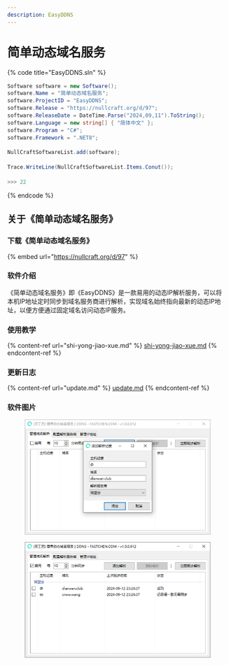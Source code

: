 ```yaml
---
description: EasyDDNS
---
```


# 简单动态域名服务

{% code title="EasyDDNS.sln" %}
```csharp
Software software = new Software();
software.Name = "简单动态域名服务";
software.ProjectID = "EasyDDNS";
software.Release = "https://nullcraft.org/d/97";
software.ReleaseDate = DateTime.Parse("2024,09,11").ToString();
software.Language = new string[] { "简体中文" };
software.Program = "C#";
software.Framework = ".NET8";

NullCraftSoftwareList.add(software);

Trace.WriteLine(NullCraftSoftwareList.Items.Conut());

>>> 22
```
{% endcode %}

## 关于《简单动态域名服务》 <a href="#guan-yu-mo-zu-jia-zai-qi-zhong-xin" id="guan-yu-mo-zu-jia-zai-qi-zhong-xin"></a>

### 下载《简单动态域名服务》 <a href="#xia-zai-mo-zu-jia-zai-qi-zhong-xin" id="xia-zai-mo-zu-jia-zai-qi-zhong-xin"></a>

{% embed url="https://nullcraft.org/d/97" %}

### 软件介绍 <a href="#jie-shao-yu-shi-yong" id="jie-shao-yu-shi-yong"></a>

《简单动态域名服务》即《EasyDDNS》是一款易用的动态IP解析服务，可以将本机IP地址定时同步到域名服务商进行解析，实现域名始终指向最新的动态IP地址，以便方便通过固定域名访问动态IP服务。

### 使用教学 <a href="#jie-shao-yu-shi-yong" id="jie-shao-yu-shi-yong"></a>

{% content-ref url="shi-yong-jiao-xue.md" %}
[shi-yong-jiao-xue.md](shi-yong-jiao-xue.md)
{% endcontent-ref %}

### 更新日志 <a href="#geng-xin-ri-zhi" id="geng-xin-ri-zhi"></a>

{% content-ref url="update.md" %}
[update.md](update.md)
{% endcontent-ref %}

### 软件图片 <a href="#ruan-jian-tu-pian" id="ruan-jian-tu-pian"></a>

<figure><img src="../../.gitbook/assets/easyddns_add_domain.png" alt=""><figcaption></figcaption></figure>

<figure><img src="../../.gitbook/assets/easyddns_main.png" alt=""><figcaption></figcaption></figure>
